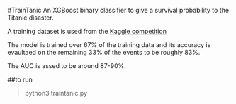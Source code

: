 #TrainTanic
An XGBoost binary classifier to give a survival probability to the Titanic disaster.

A training dataset is used from the [Kaggle competition](https://www.kaggle.com/competitions/titanic)

The model is trained over 67% of the training data and its accuracy is evaultaed on the remaining 33% of the events to be roughly 83%.

The AUC is assed to be around 87-90%.

##to run
> python3 traintanic.py
